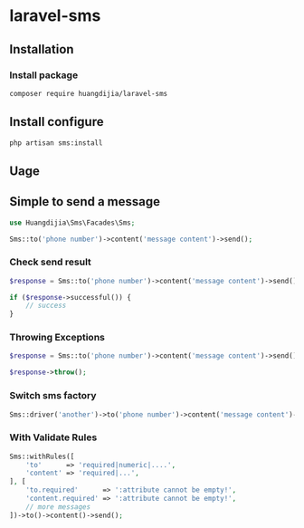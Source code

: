# laravel-sms

## Installation

### Install package

~~~bash
composer require huangdijia/laravel-sms
~~~

## Install configure

~~~bash
php artisan sms:install
~~~

## Uage

## Simple to send a message

~~~php
use Huangdijia\Sms\Facades\Sms;

Sms::to('phone number')->content('message content')->send();
~~~

### Check send result

~~~php
$response = Sms::to('phone number')->content('message content')->send();

if ($response->successful()) {
    // success
}
~~~

### Throwing Exceptions

~~~php
$response = Sms::to('phone number')->content('message content')->send();

$response->throw();
~~~

### Switch sms factory

~~~php
Sms::driver('another')->to('phone number')->content('message content')->send();
~~~

### With Validate Rules

~~~php
Sms::withRules([
    'to'      => 'required|numeric|....',
    'content' => 'required|...',
], [
    'to.required'      => ':attribute cannot be empty!',
    'content.required' => ':attribute cannot be empty!',
    // more messages
])->to()->content()->send();
~~~
